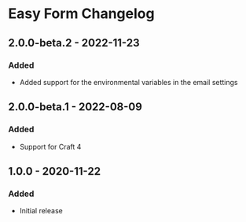# Easy Form Changelog

[//]: # (All notable changes to this project will be documented in this file.)
[//]: # (The format is based on [Keep a Changelog]&#40;http://keepachangelog.com/&#41; and this project adheres to [Semantic Versioning]&#40;http://semver.org/&#41;.)

## 2.0.0-beta.2 - 2022-11-23
### Added
- Added support for the environmental variables in the email settings

## 2.0.0-beta.1 - 2022-08-09
### Added
- Support for Craft 4

## 1.0.0 - 2020-11-22
### Added
- Initial release

